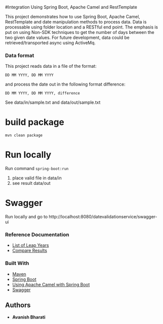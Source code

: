 #Integration Using Spring Boot, Apache Camel and RestTemplate

This project demonstrates how to use Spring Boot, Apache Camel, RestTemplate and date manipulation methods to process data.
Data is processable using folder location and a RESTful end point.
The emphasis is put on using Non-SDK techniques to get the number of days between the two given date values.
For future development, data could be retrieved/transported async using ActiveMq.

### Data format
This project reads data in a file of the format:

```DD MM YYYY, DD MM YYYY```

and process the date out in the following format difference:

``DD MM YYYY, DD MM YYYY, difference``

See data/in/sample.txt and data/out/sample.txt

# build package

```mvn clean package```

# Run locally

Run command ```spring-boot:run```

1. place valid file in data/in
2. see result data/out

# Swagger
Run locally and go to http://localhost:8080/datevalidationservice/swagger-ui


### Reference Documentation
* [List of Leap Years](https://kalender-365.de/leap-years.php)
* [Compare Results](https://www.timeanddate.com/date/durationresult.html?d1=31&m1=12&y1=2007&d2=31&m2=12&y2=2010)

### Built With

* [Maven](https://maven.apache.org)
* [Spring Boot](https://spring.io/projects/spring-boot)
* [Using Apache Camel with Spring Boot](https://camel.apache.org/spring-boot)
* [Swagger](https://swagger.io/)

## Authors
* **Avanish Bharati**

